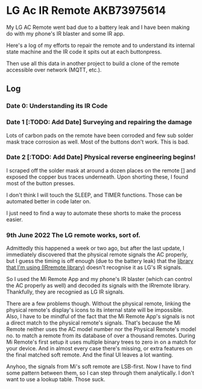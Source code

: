 # LG Ac IR Remote AKB73975614

My LG AC Remote went bad due to a battery leak and I have been making do 
with my phone's IR blaster and some IR app.

Here's a log of my efforts to repair the remote and to understand its 
internal state machine and the IR code it spits out at each buttonpress.

Then use all this data in another project to build a clone of the remote
accessible over network (MQTT, etc.).

## Log

### Date 0: Understanding its IR Code

### Date 1 [:TODO: Add Date] Surveying and repairing the damage
Lots of carbon pads on the remote have been corroded and few sub solder mask 
trace corrosion as well. Most of the buttons don't work. This is bad.

### Date 2 [:TODO: Add Date] Physical reverse engineering begins!

I scraped off the solder mask at around a dozen places on the remote [] and exposed the copper bus traces underneath.
Upon shorting these, I found most of the button presses.

I don't think I will touch the SLEEP, and TIMER functions. Those can be 
automated better in code later on.

I just need to find a way to automate these shorts to make the process easier.

### 9th June 2022 The LG remote works, sort of.

Admittedly this happened a week or two ago, but after the last update, I immediately discovered that the physical remote signals the AC properly, but I guess the timing is off enough (due to the battery leak) that the [library that I'm using (IRremote library)](https://github.com/Arduino-IRremote/Arduino-IRremote) doesn't recognise it as LG's IR signals.

So I used the Mi Remote App and my phone's IR blaster (which can control the AC properly as well) and decoded its signals with the IRremote library. Thankfully, they are recognied as LG IR signals.

There are a few problems though. Without the physical remote, linking the physical remote's display's icons to its internal state will be impossible. Also, I have to be mindful of the fact that the Mi Remote App's signals is not a direct match to the physical remote's signals. That's because the Mi Remote neither uses the AC model number nor the Physical Remote's model no. to match a remote from its database of over a thousand remotes. During Mi Remote's first setup it uses multiple binary trees to zero in on a match for your device. And in almost every case there's missing, or extra features on the final matched soft remote. And the final UI leaves a lot wanting.

Anyhoo, the signals from Mi's soft remote are LSB-first. Now I have to find some pattern between them, so I can step through them analytically. I don't want to use a lookup table. Those suck.
